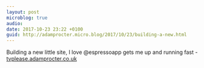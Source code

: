 ```yaml
---
layout: post
microblog: true
audio: 
date: 2017-10-23 23:22 +0100
guid: http://adamprocter.micro.blog/2017/10/23/building-a-new.html
---
```

Building a new little site, I love @espressoapp gets me up and running fast - [tvplease.adamprocter.co.uk](http://tvplease.adamprocter.co.uk/) 
